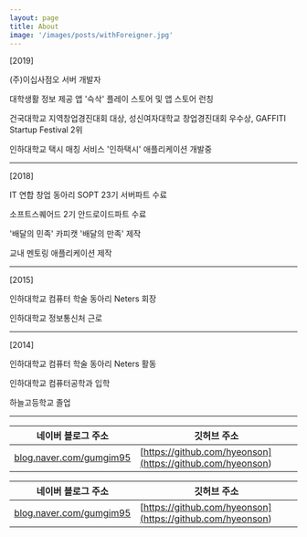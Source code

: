 ```yaml
---
layout: page
title: About
image: '/images/posts/withForeigner.jpg'
---
```


[2019]

(주)이십사점오 서버 개발자

대학생활 정보 제공 앱 '슥삭' 플레이 스토어 및 앱 스토어 런칭

건국대학교 지역창업경진대회 대상, 성신여자대학교 창업경진대회 우수상, GAFFITI Startup Festival 2위

인하대학교 택시 매칭 서비스 '인하택시' 애플리케이션 개발중

------

[2018]

IT 연합 창업 동아리 SOPT 23기 서버파트 수료

소프트스퀘어드 2기 안드로이드파트 수료

'배달의 민족' 카피캣 '배달의 만족' 제작

교내 멘토링 애플리케이션 제작

------

[2015]

인하대학교 컴퓨터 학술 동아리 Neters 회장

인하대학교 정보통신처 근로

------

[2014]

인하대학교 컴퓨터 학술 동아리 Neters 활동

인하대학교 컴퓨터공학과 입학

하늘고등학교 졸업

------

|  네이버 블로그 주소  |  깃허브 주소  |
| ------------ | ------------ |
| [blog.naver.com/gumgim95](<https://blog.naver.com/gumgim95>) | [https://github.com/hyeonson](<https://github.com/hyeonson>) |

| 네이버 블로그 주소                                           | 깃허브 주소                                                  |
| ------------------------------------------------------------ | ------------------------------------------------------------ |
| [blog.naver.com/gumgim95](<https://blog.naver.com/gumgim95>) | [https://github.com/hyeonson](<https://github.com/hyeonson>) |

